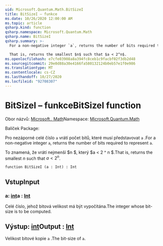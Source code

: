 ```yaml
---
uid: Microsoft.Quantum.Math.BitSizeI
title: BitSizeI – funkce
ms.date: 10/26/2020 12:00:00 AM
ms.topic: article
qsharp.kind: function
qsharp.namespace: Microsoft.Quantum.Math
qsharp.name: BitSizeI
qsharp.summary: >-
  For a non-negative integer `a`, returns the number of bits required to represent `a`.

  That is, returns the smallest $n$ such that $a < 2^n$.
ms.openlocfilehash: e7cfe03908a8a394fc8ceb1c9facbf02f3db2d48
ms.sourcegitcommit: 29e0d88a30e4166fa580132124b0eb57e1f0e986
ms.translationtype: MT
ms.contentlocale: cs-CZ
ms.lasthandoff: 10/27/2020
ms.locfileid: "92708307"
---
```

# <a name="bitsizei-function"></a><span data-ttu-id="b8bc4-102">BitSizeI – funkce</span><span class="sxs-lookup"><span data-stu-id="b8bc4-102">BitSizeI function</span></span>

<span data-ttu-id="b8bc4-103">Obor názvů: [Microsoft.. Math](xref:Microsoft.Quantum.Math)</span><span class="sxs-lookup"><span data-stu-id="b8bc4-103">Namespace: [Microsoft.Quantum.Math](xref:Microsoft.Quantum.Math)</span></span>

<span data-ttu-id="b8bc4-104">Balíček [](https://nuget.org/packages/)</span><span class="sxs-lookup"><span data-stu-id="b8bc4-104">Package: [](https://nuget.org/packages/)</span></span>


<span data-ttu-id="b8bc4-105">Pro nezáporné celé číslo `a` vrátí počet bitů, které musí představovat `a` .</span><span class="sxs-lookup"><span data-stu-id="b8bc4-105">For a non-negative integer `a`, returns the number of bits required to represent `a`.</span></span>

<span data-ttu-id="b8bc4-106">To znamená, že vrátí nejmenší $n $, který $a < 2 ^ n $.</span><span class="sxs-lookup"><span data-stu-id="b8bc4-106">That is, returns the smallest $n$ such that $a < 2^n$.</span></span>

```qsharp
function BitSizeI (a : Int) : Int
```


## <a name="input"></a><span data-ttu-id="b8bc4-107">Vstup</span><span class="sxs-lookup"><span data-stu-id="b8bc4-107">Input</span></span>

### <a name="a--int"></a><span data-ttu-id="b8bc4-108">a: [int](xref:microsoft.quantum.lang-ref.int)</span><span class="sxs-lookup"><span data-stu-id="b8bc4-108">a : [Int](xref:microsoft.quantum.lang-ref.int)</span></span>

<span data-ttu-id="b8bc4-109">Celé číslo, jehož bitová velikost má být vypočítána.</span><span class="sxs-lookup"><span data-stu-id="b8bc4-109">The integer whose bit-size is to be computed.</span></span>



## <a name="output--int"></a><span data-ttu-id="b8bc4-110">Výstup: [int](xref:microsoft.quantum.lang-ref.int)</span><span class="sxs-lookup"><span data-stu-id="b8bc4-110">Output : [Int](xref:microsoft.quantum.lang-ref.int)</span></span>

<span data-ttu-id="b8bc4-111">Velikost bitové kopie `a` .</span><span class="sxs-lookup"><span data-stu-id="b8bc4-111">The bit-size of `a`.</span></span>